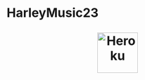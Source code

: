 # HarleyMusic23<p align="center"><a href="https://heroku.com/deploy?template=https://github.com/MrProgrammer72/HarleyMusic23"><img align="center" alt="Heroku" width="92px" src="https://www.nicepng.com/png/full/223-2233246_heroku-logo-salesforce-heroku.png"></p>